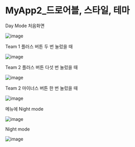 # MyApp2_드로어블, 스타일, 테마


Day Mode 처음화면

![image](https://user-images.githubusercontent.com/70693435/124798178-08262600-df8e-11eb-8d03-0495a0d9b6f6.png)

Team 1 플러스 버튼 두 번 눌렀을 때

![image](https://user-images.githubusercontent.com/70693435/124798337-3146b680-df8e-11eb-8cb4-3c3cc90cf281.png)

Team 2 플러스 버튼 다섯 번 눌렀을 때

![image](https://user-images.githubusercontent.com/70693435/124798479-59ceb080-df8e-11eb-8b19-902bf95cd05e.png)

Team 2 마이너스 버튼 한 번 눌렀을 때 

![image](https://user-images.githubusercontent.com/70693435/124798550-6fdc7100-df8e-11eb-8443-85c869dd659c.png)

메뉴에 Night mode

![image](https://user-images.githubusercontent.com/70693435/124799127-2ccecd80-df8f-11eb-89e4-ebbe7c24d72a.png)

Night mode 

![image](https://user-images.githubusercontent.com/70693435/124799362-6c95b500-df8f-11eb-90cd-b26b4914cff1.png)



